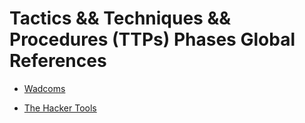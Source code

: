 # Tactics && Techniques && Procedures (TTPs) Phases Global References

- [Wadcoms](https://wadcoms.github.io/)

- [The Hacker Tools](https://tools.thehacker.recipes/)